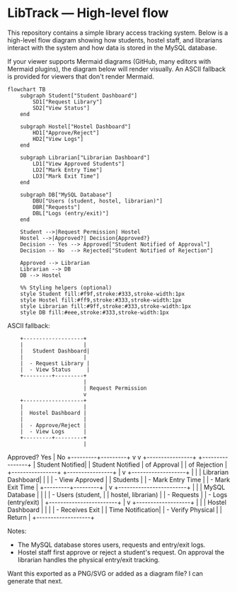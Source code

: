 
# LibTrack — High-level flow

This repository contains a simple library access tracking system. Below is a high-level flow diagram showing how students, hostel staff, and librarians interact with the system and how data is stored in the MySQL database.

If your viewer supports Mermaid diagrams (GitHub, many editors with Mermaid plugins), the diagram below will render visually. An ASCII fallback is provided for viewers that don't render Mermaid.

```mermaid
flowchart TB
	subgraph Student["Student Dashboard"]
		SD1["Request Library"]
		SD2["View Status"]
	end

	subgraph Hostel["Hostel Dashboard"]
		HD1["Approve/Reject"]
		HD2["View Logs"]
	end

	subgraph Librarian["Librarian Dashboard"]
		LD1["View Approved Students"]
		LD2["Mark Entry Time"]
		LD3["Mark Exit Time"]
	end

	subgraph DB["MySQL Database"]
		DBU["Users (student, hostel, librarian)"]
		DBR["Requests"]
		DBL["Logs (entry/exit)"]
	end

	Student -->|Request Permission| Hostel
	Hostel -->|Approved?| Decision{Approved?}
	Decision -- Yes --> Approved["Student Notified of Approval"]
	Decision -- No  --> Rejected["Student Notified of Rejection"]

	Approved --> Librarian
	Librarian --> DB
	DB --> Hostel

	%% Styling helpers (optional)
	style Student fill:#f9f,stroke:#333,stroke-width:1px
	style Hostel fill:#ff9,stroke:#333,stroke-width:1px
	style Librarian fill:#9ff,stroke:#333,stroke-width:1px
	style DB fill:#eee,stroke:#333,stroke-width:1px
```

ASCII fallback:

		+-------------------+
		|                   |
		|   Student Dashboard|
		|                   |
		|  - Request Library |
		|  - View Status     |
		+---------+---------+
							|
							| Request Permission
							v
		+-------------------+
		|                   |
		|  Hostel Dashboard |
		|                   |
		|  - Approve/Reject |
		|  - View Logs      |
		+---------+---------+
							|
 Approved?  Yes       |       No
						+---------+---------+
						v                   v
	 +----------------+     +----------------+
	 | Student Notified|     | Student Notified
	 | of Approval     |     | of Rejection   |
	 +----------------+     +----------------+
						|
						v
	 +-------------------+
	 |                   |
	 | Librarian Dashboard|
	 |                   |
	 | - View Approved    |
	 |   Students         |
	 | - Mark Entry Time  |
	 | - Mark Exit Time   |
	 +---------+---------+
						 |
						 v
	 +------------------------+
	 |                        |
	 |   MySQL Database       |
	 |                        |
	 | - Users (student,      |
	 |   hostel, librarian)   |
	 | - Requests             |
	 | - Logs (entry/exit)    |
	 +------------------------+
						 |
						 v
	 +-------------------+
	 |                   |
	 | Hostel Dashboard  |
	 |                   |
	 | - Receives Exit   |
	 |   Time Notification|
	 | - Verify Physical |
	 |   Return           |
	 +-------------------+

Notes:
- The MySQL database stores users, requests and entry/exit logs.
- Hostel staff first approve or reject a student's request. On approval the librarian handles the physical entry/exit tracking.

Want this exported as a PNG/SVG or added as a diagram file? I can generate that next.

